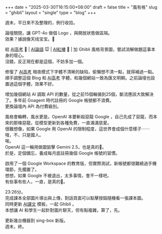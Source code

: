 +++
date = "2025-03-30T16:15:00+08:00"
draft = false
title = "風有格"
slug = "ghibli"
layout = "single"
type = "blog"
+++

週末，平日來不及整理的，例行收拾。  

論壇關閉，讓 GPT-4o 做個 Logo ，與開放狀態做區隔。  
效果？據說像天线宝宝。👶   

給 <a href="https://gk.bdfz.net" target="_blank">AI高考</a> 🦁 | <a href="https://kz.bdfz.net" target="_blank">AI論語</a> 🐭 | <a href="https://hlm.bdfz.net" target="_blank">AI紅樓</a> 🐌  | 加 Ghibli 風格背景圖，嘗試消解做題這事本身的噁心。  
沒錯，反正現在都是這個，不妨多加一個。  

修復了 <a href="https://gk.bdfz.net" target="_blank">AI高考</a>  暗夜模式下字體不清晰的缺陷，偷懶想不清一點，就得補過一點。順手調整這個 Blog 和 <a href="https://gk.bdfz.net" target="_blank">AI高考</a> 字體，和幾個網站一致為匯文明朝。之前論壇也設置過這個字體，效果不好。  

增加幾個網站 AI 調取 API 的數量，從之前15個輪循到25個，斷流應該大致解決了。多年前 Goagent 時代註冊的 Google 帳號都不浪費。  
更換論壇內 API 為付費級別。

風格會輪轉，風水更是。OpenAI 本要斬殺惡龍 Google ，自己先成了惡龍，而本來的那條惡龍，從模型更新到各種免費，一直滿滿慈愛。  
很難想像，如果 Google 用 OpenAI 的限制程度，這世界會成個什麼樣子⋯⋯哦，不，只是國人。  
唉。  
OpenAI 這一輪用做圖狙擊 Gemini 2.5，也是真的🐶。    
於是，定個備忘，養成每月底註冊幾個 Google 帳號的習慣。

啟用了一個 Google Workspace 的教育版，但實際測試，新帳號都很難繞過手機環節，先擱置了。  
想想，如果 Google 不被退出，太多事情，會不一樣吧。  
有些事有些人，一直，是真的🐶。  

23:26分。  
完成課本全部圖片導出與上傳，對話頁面可以點擊按鈕隨機看一張課本圖。  
同時更新 <a href="https://kw.bdfz.net" target="_blank">AI課文</a> 模板，一起 Ghibli 。  
本想讓 AI 和學生一起針對圖片聊天，但有點複雜，算了，先。  

更新幾台機器到 sing-box 新版。  
週末，終。  